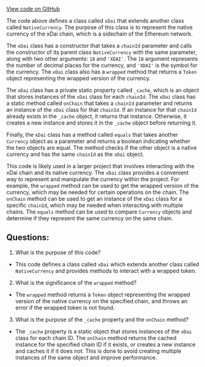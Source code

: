 [View code on GitHub](zoo-labs/zoo/blob/master/zdk/src/entities/Native/xDai.ts)

The code above defines a class called `xDai` that extends another class called `NativeCurrency`. The purpose of this class is to represent the native currency of the xDai chain, which is a sidechain of the Ethereum network. 

The `xDai` class has a constructor that takes a `chainId` parameter and calls the constructor of its parent class `NativeCurrency` with the same parameter, along with two other arguments: `18` and `'XDAI'`. The `18` argument represents the number of decimal places for the currency, and `'XDAI'` is the symbol for the currency. The `xDai` class also has a `wrapped` method that returns a `Token` object representing the wrapped version of the currency. 

The `xDai` class has a private static property called `_cache`, which is an object that stores instances of the `xDai` class for each `chainId`. The `xDai` class has a static method called `onChain` that takes a `chainId` parameter and returns an instance of the `xDai` class for that `chainId`. If an instance for that `chainId` already exists in the `_cache` object, it returns that instance. Otherwise, it creates a new instance and stores it in the `_cache` object before returning it. 

Finally, the `xDai` class has a method called `equals` that takes another `Currency` object as a parameter and returns a boolean indicating whether the two objects are equal. The method checks if the other object is a native currency and has the same `chainId` as the `xDai` object. 

This code is likely used in a larger project that involves interacting with the xDai chain and its native currency. The `xDai` class provides a convenient way to represent and manipulate the currency within the project. For example, the `wrapped` method can be used to get the wrapped version of the currency, which may be needed for certain operations on the chain. The `onChain` method can be used to get an instance of the `xDai` class for a specific `chainId`, which may be needed when interacting with multiple chains. The `equals` method can be used to compare `Currency` objects and determine if they represent the same currency on the same chain.
## Questions: 
 1. What is the purpose of this code?
- This code defines a class called `xDai` which extends another class called `NativeCurrency` and provides methods to interact with a wrapped token.

2. What is the significance of the `wrapped` method?
- The `wrapped` method returns a `Token` object representing the wrapped version of the native currency on the specified chain, and throws an error if the wrapped token is not found.

3. What is the purpose of the `_cache` property and the `onChain` method?
- The `_cache` property is a static object that stores instances of the `xDai` class for each chain ID. The `onChain` method returns the cached instance for the specified chain ID if it exists, or creates a new instance and caches it if it does not. This is done to avoid creating multiple instances of the same object and improve performance.